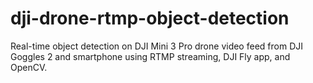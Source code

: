 # dji-drone-rtmp-object-detection
Real-time object detection on DJI Mini 3 Pro drone video feed from DJI Goggles 2 and smartphone using RTMP streaming, DJI Fly app, and OpenCV.

